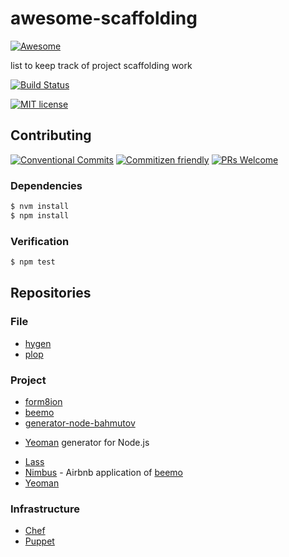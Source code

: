 # awesome-scaffolding

[![Awesome][awesome-badge-link]](https://awesome.re)

list to keep track of project scaffolding work

<!-- status badges -->
[![Build Status][ci-badge]][ci-link]

<!-- consumer badges -->
[![MIT license][license-badge]][license-link]

## Contributing

<!-- contribution badges -->
[![Conventional Commits][commit-convention-badge]][commit-convention-link]
[![Commitizen friendly][commitizen-badge]][commitizen-link]
[![PRs Welcome][PRs-badge]][PRs-link]

### Dependencies

```sh
$ nvm install
$ npm install
```

### Verification

```sh
$ npm test
```

## Repositories

### File
* [hygen](https://github.com/jondot/hygen)
* [plop](https://github.com/plopjs/plop)

### Project
* [form8ion](https://github.com/form8ion/meta)
* [beemo][beemo-link]
* [generator-node-bahmutov](https://github.com/bahmutov/generator-node-bahmutov) 
- [Yeoman][yeoman-link] generator for Node.js
* [Lass](https://github.com/lassjs/lass)
* [Nimbus](https://github.com/airbnb/nimbus) -
Airbnb application of [beemo][beemo-link]
* [Yeoman][yeoman-link]

### Infrastructure
* [Chef](https://github.com/chef/chef)
* [Puppet](https://github.com/puppetlabs/puppet)

[awesome-badge-link]: https://awesome.re/badge-flat2.svg
[beemo-link]: https://github.com/beemojs/beemo
[license-link]: LICENSE
[license-badge]: https://img.shields.io/github/license/trevtrich/awesome-scaffolding.svg
[ci-link]: https://travis-ci.com/trevtrich/awesome-scaffolding
[ci-badge]: https://img.shields.io/travis/com/trevtrich/awesome-scaffolding/master.svg
[commit-convention-link]: https://conventionalcommits.org
[commit-convention-badge]: https://img.shields.io/badge/Conventional%20Commits-1.0.0-yellow.svg
[commitizen-link]: http://commitizen.github.io/cz-cli/
[commitizen-badge]: https://img.shields.io/badge/commitizen-friendly-brightgreen.svg
[PRs-link]: http://makeapullrequest.com
[PRs-badge]: https://img.shields.io/badge/PRs-welcome-brightgreen.svg
[yeoman-link]: https://github.com/yeoman/generator
